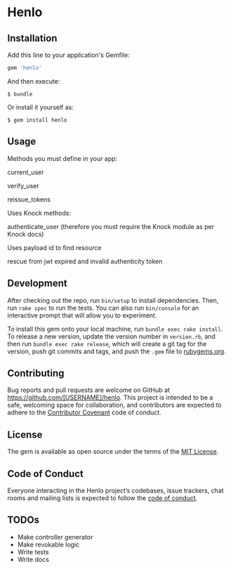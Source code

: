 # Henlo

## Installation

Add this line to your application's Gemfile:

```ruby
gem 'henlo'
```

And then execute:

    $ bundle

Or install it yourself as:

    $ gem install henlo

## Usage

Methods you must define in your app:

current_user 

verify_user

reissue_tokens

Uses Knock methods:

authenticate_user (therefore you must require the Knock module as per Knock docs)

Uses payload id to find resource

rescue from jwt expired and invalid authenticity token

## Development

After checking out the repo, run `bin/setup` to install dependencies. Then, run `rake spec` to run the tests. You can also run `bin/console` for an interactive prompt that will allow you to experiment.

To install this gem onto your local machine, run `bundle exec rake install`. To release a new version, update the version number in `version.rb`, and then run `bundle exec rake release`, which will create a git tag for the version, push git commits and tags, and push the `.gem` file to [rubygems.org](https://rubygems.org).

## Contributing

Bug reports and pull requests are welcome on GitHub at https://github.com/[USERNAME]/henlo. This project is intended to be a safe, welcoming space for collaboration, and contributors are expected to adhere to the [Contributor Covenant](http://contributor-covenant.org) code of conduct.

## License

The gem is available as open source under the terms of the [MIT License](http://opensource.org/licenses/MIT).

## Code of Conduct

Everyone interacting in the Henlo project’s codebases, issue trackers, chat rooms and mailing lists is expected to follow the [code of conduct](https://github.com/[USERNAME]/henlo/blob/master/CODE_OF_CONDUCT.md).


## TODOs
* Make controller generator 
* Make revokable logic 
* Write tests
* Write docs